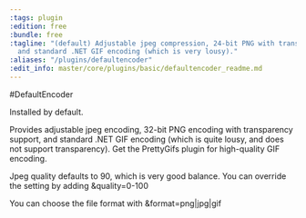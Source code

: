 ```yaml
---
:tags: plugin
:edition: free
:bundle: free
:tagline: "(default) Adjustable jpeg compression, 24-bit PNG with transparency support,
  and standard .NET GIF encoding (which is very lousy)."
:aliases: "/plugins/defaultencoder"
:edit_info: master/core/plugins/basic/defaultencoder_readme.md
---
```


#DefaultEncoder

Installed by default. 

Provides adjustable jpeg encoding, 32-bit PNG encoding with transparency support, and standard .NET GIF encoding (which is quite lousy, and does not support transparency). Get the PrettyGifs plugin for high-quality GIF encoding.

Jpeg quality defaults to 90, which is very good balance. You can override the setting by adding &quality=0-100

You can choose the file format with &format=png|jpg|gif